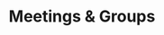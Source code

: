 ---
layout: meetings
metaTitle: Sexaholics Anonymous Meetings in Utah
title: Meetings & Groups
meetings:
  - label: Vernal Wednesday
    city: Vernal
    day: Wednesday
    time_start: 7pm
    time_end: 8pm
    address: 679 W Main Street
    notes: Ledgestone Hotel - Located in the Homestead Meeting Room
    contact_position: GSR
    contact_name: TJ
    contact_phone:
    contact_email: SAvernalut@gmail.com
    contact2_position:
    contact2_name:
    contact2_phone:
    contact2_email:
    contact2_instructions:
    location: Uintah
    name: Wednesday Night Book Study
    contact_instructions: ""
    link_url: ""
    link_text: ""
  - label: Bountiful Thursday Night
    city: "Bountiful "
    day: "Thursday "
    time_start: 8:30pm
    time_end: 9:30pm
    address: 25 N 200 W, Bountiful, UT 84010
    notes: Meeting is at the South Davis Recovery Club
    contact_position: Secretary
    contact_name: Jaden
    contact_phone: 801-557-9437
    contact_email: ""
    contact_instructions: ""
    contact2_position: GSR
    contact2_name: Mike F
    contact2_phone: 801-557-9437
    contact2_email:
    contact2_instructions:
    link_url: ""
    link_text: ""
    location: Davis & Weber
    name: ""
  - label: North Logan Wednesday
    city: North Logan
    day: Wednesday
    time_start: 7:00 PM
    time_end: 8:00 PM
    address: 40 W Cache Valley Blvd, Suite 3C
    notes: LoveStrong offices, 40 W Cache Valley Blvd, Suite 3C Logan, UT
    contact_position: Secretary
    contact_name: Thomas A
    contact_phone: 618-420-9981
    contact_email: 
    contact_instructions: 
    contact2_position:
    contact2_name:
    contact2_phone:
    contact2_email:
    contact2_instructions:
    link_url: ""
    link_text: ""
    location: Cache
    name: ""
  - label: Sobriety First Tuesday Zoom Meeting
    city: ""
    day: Tuesday
    time_start: 8:00 PM
    time_end: 9:00 PM
    address: Online
    notes:
      "A standing Zoom meeting sponsored by the Sobriety First group.\n\nDial in
      by phone: 669-900-6833 or 346-248-7799\nMeeting ID: 613 980 2805 \nTo mute/unmute:
      *6\nTo raise your hand: *9\n\n"
    contact_position: Secretary & GSR
    contact_name: Matt F
    contact_phone: 801-613-1017
    contact_email:
    contact_instructions:
    contact2_position:
    contact2_name:
    contact2_phone:
    contact2_email:
    contact2_instructions:
    link_url: https://zoom.us/j/6139802805
    link_text: Zoom Link
    location: Online / Phone
    name: ""
  - label: American Fork Tuesday
    city: American Fork
    day: Tuesday
    time_start: 6:00pm
    time_end: 7:30pm
    address: 75 N 100 E
    notes: "Park and enter through the west doors and come straight down the hall."
    contact_position: Secretary
    contact_name: Sam V
    contact_phone: 385-535-0774
    contact_email: ""
    contact_instructions: ""
    contact2_position: GSR
    contact2_name: Richie B
    contact2_phone: 801-358-7545
    contact2_email:
    contact2_instructions:
    link_url: ""
    link_text: ""
    location: Utah
    name: American Fork Presbyterian Church
  - label: Intergroup Business
    city: ""
    day: Second Saturday
    time_start: 10:30am
    time_end: 11:30am
    address: Online
    notes: "Password: 1010"
    contact_position: Secretary
    contact_name: Jose
    contact_phone: 612-558-6456
    contact_email: ""
    contact_instructions: ""
    contact2_position: GSR
    contact2_name: Tim B
    contact2_phone: 801-949-2978
    contact2_email:
    contact2_instructions:
    link_url: https://zoom.us/j/6139802805
    link_text: ""
    location: Intergroup
    name: ""
  - label: St George Monday
    city: St. George
    day: Monday
    time_start: 7:30pm
    time_end: 8:30pm
    address: 474 W 200 N
    notes: Room 206. Enter through the doors on the North side of the building.
    contact_position: GSR
    contact_name: Leland
    contact_phone: 702-245-7281
    contact_email: ""
    contact_instructions: ""
    contact2_position:
    contact2_name:
    contact2_phone:
    contact2_email:
    contact2_instructions:
    link_url: ""
    link_text: ""
    location: Washington
    name: ""
  - label: Hurricane Friday
    city: Hurricane
    day: Friday
    time_start: 12:00pm
    time_end: 1:00pm
    address: 35 State Street (SR-9)
    notes: USE BASEMENT ENTRANCE AT REAR OF MUSEUM. Parking is available at rear of the building. This is a closed meeting. Format includes readings from SA approved literature with discussion, and member stories
    contact_position: GSR
    contact_name: Bruce
    contact_phone: 610-731-1451
    contact_email: ""
    contact_instructions: ""
    contact2_name:
    contact2_phone:
    contact2_email:
    contact2_instructions:
    link_url: ""
    link_text: ""
    location: Washington
    name: "Hurricane, UT Friday Noon SA Meeting"
  - label: Provo Tuesday
    city: Provo
    day: Tuesday
    time_start: 7am
    time_end: 8am
    address: 50 W 200 N St
    notes: Enter on the west side of the building. We meet in the large room to the left of the entrance.
    contact_position: GSR
    contact_name: Bond H
    contact_phone: "(702) 306-1747"
    link_url: ""
    location: Utah
    name: St. Mary’s Episcopal Church
    contact_instructions: ""
    contact_email: ""
    contact2_position:
    contact2_name: John S
    contact2_phone: 801-400-2281
    contact2_email:
    contact2_instructions:
    link_text: ""
  # Paused
  # - label: AF Tuesday
  #   city: American Fork
  #   day: Tuesday
  #   time_start: 6pm
  #   time_end: 7:30pm
  #   address: 75 North 100 East
  #   notes:
  #     Park in the back, enter through the white door beneath the sign that says
  #     Community Presbyterian Church. Go down the hall to the main room on your left.
  #   contact_position: Secretary
  #   contact_name: Tyler R
  #   contact_phone: 801-420-5975
  #   link_url: ""
  #   location: Utah
  #   name: ""
  #   contact_instructions: ""
  #   contact_email: ""
  #   link_text: ""
  - label: Orem Wednesday Stop It Group
    city: Orem
    day: Wednesday
    time_start: 6:30pm
    time_end: 7:30pm
    address: 1330 South 740 East
    notes: Basement of the counseling center. Come in through main door and downstairs to the left.
    contact_position: Secretary
    contact_name: Joshua C
    contact_phone: 801-557-1354
    link_url: ""
    location: Utah
    name: Stop It Group
    contact_instructions: ""
    contact_email: ""
    contact2_position: GSR
    contact2_name: Jordan
    contact2_phone: 801-717-9070
    contact2_email:
    contact2_instructions:
    link_text: ""
  - label: Lehi Wednesday
    city: Lehi
    day: Wednesday
    time_start: 6:30pm
    time_end: 8pm
    address: 55 W Main St
    notes: |-
      Newcomers welcome. Enter from front of church building.


       Zoom Meeting ID: 899 4202 6673
      Passcode: $aLeh1
    contact_position: Secretary
    contact_name: Steve E
    contact_phone: 801-699-8105
    link_url: https://us02web.zoom.us/j/89942026673?pwd=UUViaEwwSm0va2k0WUkzdEhxL2Zadz09
    location: Utah
    name: ""
    contact_instructions: ""
    contact_email: ""
    contact2_position: GSR
    contact2_name: Terren W
    contact2_phone: 801-420-5799
    contact2_email:
    contact2_instructions:
    link_text: ""
  - label: Provo Thursday Morning
    city: Provo
    day: Thursday
    time_start: 7am
    time_end: 8am
    address: 50 W 200 N St
    notes:
      Enter on the west side of the building. There is another 12 step meeting
      that happens in another part of the building at the same time as ours, so we will
      be meeting in the library.
    contact_position: GSR
    contact_name: Reed H
    contact_phone: 801-301-0491
    link_url: ""
    location: Utah
    name: St. Mary’s Episcopal Church
    contact_instructions: ""
    contact_email: ""
    contact2_position:
    contact2_name:
    contact2_phone:
    contact2_email:
    contact2_instructions:
    link_text: ""
  - label: Provo Thursday Evening
    city: Provo
    day: Thursday
    time_start: 5:30pm
    time_end: 6:30pm
    address: 50 W 200 N St
    notes:
      Enter on the west side of the building. There is another 12 step meeting
      that happens in another part of the building at the same time as ours, so we will
      be meeting in the library.
    contact_position: GSR
    contact_name: Cordell T
    contact_phone: 615-498-3335
    contact_instructions: ""
    contact_email: ""
    contact2_position:
    contact2_name:
    contact2_phone:
    contact2_email:
    contact2_instructions:
    link_url: ""
    location: Utah
    name: St. Mary’s Episcopal Church
    link_text: ""
  - label: Provo Saturday 200 North
    city: Provo
    day: Saturday
    time_start: 8am
    time_end: 9am
    address: 50 W 200 N St
    notes:
      Park in west lot, enter side glass door, straight then right down hall to
      library.
    contact_position: GSR
    contact_name: Joshua C
    contact_phone: 801-557-1354
    contact_instructions: ""
    link_url: ""
    location: Utah
    name: St. Mary’s Episcopal Church
    contact_email: ""
    contact2_position:
    contact2_name:
    contact2_phone:
    contact2_email:
    contact2_instructions:
    link_text: ""
  - label: Provo Not a Glum Lot Saturday
    city: Provo
    day: Saturday
    time_start: 9am
    time_end: 10am
    address: 603 N 970 W
    notes: Open meeting. Big Book and 12&12 study meeting. We meet in the garage located on the right side of the house.
    contact_position: GSR
    contact_name: Sam D
    contact_phone: 801-592-3689
    contact_instructions: ""
    link_url: ""
    location: Utah
    name: "Not a Glum Lot"
    contact_email: ""
    contact2_position:
    contact2_name: Nathan M
    contact2_phone: 503-979-9444
    contact2_email:
    contact2_instructions:
    link_text: ""
  - label: Provo Sunday
    city: Provo
    day: Sunday
    time_start: 7pm
    time_end: 8pm
    address: 770 S 700 W
    contact_position: Secretary & GSR
    contact_name: Jason J
    contact_phone: 385-309-1249
    contact_instructions: 
    contact_email: 
    contact2_position:
    contact2_name: 
    contact2_phone: 
    contact2_email:
    contact2_instructions:
    location: Utah
    name:
    link_url: 
    link_text: 
    notes: Located in the Boulders Neighborhood across the train tracks. Parking is directly east of the center, next to the open grass area. Meeting takes place in the main open room on the left of the hall.
  - label: Online Weekday IG
    day: Monday – Friday
    time_start: 12pm
    time_end: 1pm
    address: Online
    contact_position: Secretary
    contact_name: Jonathan Z
    contact_phone: 559-476-9012
    link_url: https://tiny.cc/sautahzoom
    location: Online / Phone
    notes: "Meeting ID: 233882267, Password: 001309, One tap mobile number: +14086380968,,233882267#"
    city: ""
    name: "Utah Unity & Fellowship are Important"
    contact_instructions: ""
    contact_email: ""
    contact2_position: GSR
    contact2_name: Tim B
    contact2_phone: 801-949-2978
    contact2_email:
    contact2_instructions:
    link_text: ""
  # Paused
  # - label: Zoom Wednesday
  #   city: ""
  #   day: Wednesday
  #   time_start: 8pm
  #   time_end: 9pm
  #   address: Online
  #   notes: ""
  #   contact_position: Secretary
  #   contact_name: Michael S
  #   contact_phone: 203-375-0064
  #   contact_email: ""
  #   contact_instructions: ""
  #   link_url: https://us05web.zoom.us/j/82925937903?pwd=MllxZFMwUnNxUnZES2J5MWVhOEVqQT09
  #   link_text: Zoom Link
  #   location: Online / Phone
  #   name: Open & Honest
  - label: Logan Saturday 8:30am
    city: Logan
    day: Saturday
    time_start: 8:30a
    time_end: 9:30a
    address: 178 W Center St
    notes: Park on the east side, enter the basement and go through the kitchen.
    contact_position: Secretary
    contact_name: Thomas A
    contact_phone: 618-420-9981
    link_url: ""
    location: Cache
    name: ""
    contact_instructions: ""
    contact_email: 
    contact2_position: GSR
    contact2_name: Matt G
    contact2_phone: 801-368-9782
    contact2_email:
    contact2_instructions:
    link_text: ""
  # Paused
  # - label: Ogden Tuesday
  #   city: Ogden
  #   day: Tuesday
  #   time_start: 12pm
  #   time_end: 1pm
  #   address: 2484 Washington Blvd
  #   notes: "5th Floor Room 501 Door Code: 2002"
  #   contact_position: Secretary
  #   contact_name: Steve A
  #   contact_phone: 385-519-5728
  #   link_url: ""
  #   location: Davis & Weber
  #   name: ""
  #   contact_instructions: ""
  #   contact_email: ""
  #   link_text: ""
  - label: Bountiful Primary Purpose Tuesday
    city: Bountiful
    day: Tuesday
    time_start: 6am
    time_end: 7am
    address: 25 North 200 West
    notes: Hope Room
    contact_position: GSR
    contact_name: Jeremy D
    contact_phone: 801-390-3851
    link_url: ""
    location: Davis & Weber
    name: Bountiful Primary Purpose
    contact_instructions: ""
    contact_email: ""
    contact2_position:
    contact2_name:
    contact2_phone:
    contact2_email:
    contact2_instructions:
    link_text: ""
  - label: Ogden Thursday
    city: Ogden
    day: Thursday
    time_start: 7pm
    time_end: 8pm
    address: Men only - USARA - 893 24th, Suite 300
    notes: "Men only"
    contact_position: Secretary & GSR
    contact_name: Thomas P
    contact_phone: 385-298-9844
    link_url: ""
    location: Davis & Weber
    name: "It Works Group"
    contact_instructions: "Text messages preferred"
    contact_email: ""
    contact2_position:
    contact2_name:
    contact2_phone:
    contact2_email:
    contact2_instructions:
    link_text: ""
  - label: Bountiful Primary Purpose Thursday
    city: Bountiful
    day: Thursday
    time_start: 6am
    time_end: 7am
    address: 25 North 200 West
    notes: Hope Room
    contact_position: GSR
    contact_name: Jeremy D
    contact_phone: 801-390-3851
    link_url: ""
    location: Davis & Weber
    name: Bountiful Primary Purpose
    contact_instructions: ""
    contact_email: ""
    contact2_position:
    contact2_name:
    contact2_phone:
    contact2_email:
    contact2_instructions:
    link_text: ""
  - label: Bountiful Primary Purpose Saturday
    city: Bountiful
    day: Saturday
    time_start: 7am
    time_end: 8:30am
    address: 25 North 200 West
    contact_position: Secretary
    contact_name: Kyle K
    contact_phone: 801-499-6845
    link_url: ""
    location: Davis & Weber
    notes: Newcomers welcome. Hope Room
    name: Bountiful Primary Purpose
    contact_instructions: ""
    contact_email: ""
    contact2_position: GSR
    contact2_name: Justin A
    contact2_phone: 740-398-3885
    contact2_email:
    contact2_instructions:
    link_text: ""
  - label: Kaysville Saturday
    city: Kaysville
    day: Saturday
    time_end: 9:45am
    address: 1330 Flint Meadow Dr, Kaysville, UT 84037
    contact_position: GSR
    contact_name: Mike M
    contact_phone: 801-663-4156
    link_url: ""
    location: Davis & Weber
    time_start: 8:30am
    notes:
      This meeting accommodates both in-person and virtual attendees. Reach out
      to Mike for information on how to attend virtually. This meeting is for both
      men and women.
    name: ""
    contact_instructions: ""
    contact_email: ""
    contact2_position:
    contact2_name:
    contact2_phone:
    contact2_email:
    contact2_instructions:
    link_text: ""
  - label: Cedar City Wednesday
    city: Cedar City
    day: Wednesday
    time_start: 6pm
    address: 203 E. Cobble Creek Road
    contact_position: Secretary
    contact_name: Ben B
    contact_phone: 435-592-3242
    link_url: https://sites.google.com/view/saui-cc
    location: Iron
    time_end: 7pm
    notes: Go up the ramp in the back. Turn right after entering and to the back of the hallway.
    name: ""
    contact_instructions: ""
    contact_email: ""
    contact2_position: GSR
    contact2_name: Braiden
    contact2_phone: 435-421-2917
    contact2_email:
    contact2_instructions:
    link_text: "For more info, visit our website"
  - label: Cedar City Saturday
    city: Cedar City
    day: Saturday
    time_start: 8am
    address: 203 E. Cobble Creek Road
    link_url: "https://sites.google.com/view/saui-cc"
    location: Iron
    time_end: 9am
    notes: Men-Only Meeting. Go up the ramp in the back. Turn right after entering and to the back of the hallway.
    name: ""
    contact_position: GSR
    contact_name: Dane
    contact_phone: 435-592-5236
    contact_instructions: ""
    contact_email: ""
    contact2_position:
    contact2_name:
    contact2_phone:
    contact2_email:
    contact2_instructions:
    link_text: "For more info, visit our website"
  - label: Sandy Monday Noon
    city: Sandy
    day: Monday
    time_start: 12pm
    time_end: 1pm
    address: 9176 South 300 West
    contact_position: GSR
    contact_name: Brian
    contact_phone: "(801) 634-8038"
    link_url: ""
    location: Salt Lake
    notes: Upstairs to suite 20
    name: ""
    contact_instructions: ""
    contact_email: ""
    contact2_position:
    contact2_name:
    contact2_phone:
    contact2_email:
    contact2_instructions:
    link_text: ""
  - label: Murray Tuesday
    city: Murray
    day: Tuesday
    time_start: 7pm
    time_end: 8pm
    address: 5295 S. Commerce Dr
    contact_position: GSR
    contact_name: Martin A
    contact_phone: 801-835-3544
    contact_instructions: ""
    contact_email: ""
    contact2_position:
    contact2_name:
    contact2_phone:
    contact2_email:
    contact2_instructions:
    link_url: https://us04web.zoom.us/j/842035041?pwd=UThvTENkblRCelFKcjF6SUQ1MS9lUT09
    location: Salt Lake
    notes: Suite 575
    name: ""
    link_text: ""
  - label: Sandy Tuesday
    city: Sandy
    day: Tuesday
    time_start: 7pm
    time_end: 8pm
    address: 9176 South 300 West
    contact_position: GSR
    contact_name: Trent
    contact_phone: 385-257-9188
    link_url: ""
    location: Salt Lake
    notes: Upstairs to suite 20
    name: ""
    contact_instructions: ""
    contact_email: ""
    contact2_position:
    contact2_name:
    contact2_phone:
    contact2_email:
    contact2_instructions:
    link_text: ""
  - label: Sandy Sobriety First Wednesday
    city: Sandy
    day: Wednesday
    time_start: 8pm
    time_end: 9pm
    address: "2015 East Newcastle Drive"
    contact_position: GSR
    contact_name: Todd
    contact_phone: "801-699-5412"
    contact_instructions: ""
    contact_email: ""
    contact2_position:
    contact2_name:
    contact2_phone:
    contact2_email:
    contact2_instructions:
    link_url: ""
    location: Salt Lake
    notes: Topic Study. Enter Church using classroom entrance, then to classroom 1B
    name: Sobriety First Group
    link_text: ""
  - label: SLC Thursday
    day: Thursday
    time_start: 7pm
    time_end: 8pm
    address: 180 East 2100 South, Suite 203
    contact_position: Secretary
    contact_name: Harold M
    contact_phone: 801-558-4290
    contact_instructions: ""
    contact_email: "haroldsa.19@gmail.com"
    contact2_position: GSR
    contact2_name: Jerred B
    contact2_phone: 801-891-9009
    contact2_email:
    contact2_instructions:
    link_url: ""
    location: Salt Lake
    name: ""
    city: Salt Lake City
    notes: Usara Office, Suite 203
    link_text: ""
  - label: Murray Friday
    city: Murray
    day: Friday
    time_start: 6:30am
    time_end: 7:30am
    address: 5295 S. Commerce Dr
    contact_position: Secretary
    contact_name: Greg K
    contact_phone: 801-661-3314
    link_url: ""
    location: Salt Lake
    name: ""
    notes: Suite 575
    contact_instructions: ""
    contact_email: ""
    contact2_position: GSR
    contact2_name: Jordan
    contact2_phone: 801-573-7137
    contact2_email:
    contact2_instructions:
    link_text: ""
  - label: Sandy Sobriety First Saturday
    city: Sandy
    day: Saturday
    time_start: 7am
    time_end: 8am
    address: 2015 East Newcastle Drive
    contact_position: GSR
    contact_name: Dave
    contact_phone: 801-556-2775
    link_url: ""
    location: Salt Lake
    name: Sobriety First Group
    notes: Step Study. Enter Church using classroom entrance,
      then to classroom 1B
    contact_instructions: ""
    contact_email: ""
    contact2_position:
    contact2_name:
    contact2_phone:
    contact2_email:
    contact2_instructions:
    link_text: ""
  - label: Murray Saturday
    city: Murray
    day: Saturday
    time_start: 7:30am
    time_end: 8:30am
    contact_position: GSR
    contact_name: Daniel P
    contact_phone: 801-458-9370
    link_url: ""
    location: Salt Lake
    name: ""
    address: 5295 S. Commerce Dr
    notes: Suite 575
    contact_instructions: ""
    contact_email: ""
    contact2_name:
    contact2_phone:
    contact2_email:
    contact2_instructions:
    link_text: ""
  - label: SLC Work It Saturday
    city: Salt Lake City
    day: Saturday
    time_start: 8:30am
    time_end: 9:30am
    address: 180 East 2100 South, Suite 203
    contact_position: GSR
    contact_name: Tim B
    contact_phone: 801-949-2978
    contact_instructions: ""
    contact_email: ""
    contact2_position:
    contact2_name: Sebastian
    contact2_phone: 385-866-7968
    contact2_email:
    contact2_instructions:
    link_url: https://us02web.zoom.us/j/86238197798?pwd=OTA2ZmY5YUVzcURMRllId3JyRVliZz09
    location: Salt Lake
    name: Work It
    notes: |-
      USARA Office -

      Join Zoom Meeting

      Meeting ID: 862 3819 7798
      Password: WorkSteps!
    link_text: Zoom Link
  - label: SLC Sunday - Hybrid Meeting
    city: Salt Lake City
    day: Sunday
    time_start: 6pm
    time_end: 7pm
    address: 180 East 2100 South, Suite 203
    contact_position: GSR
    contact_name: Tim B
    contact_phone: 801-949-2978
    contact_instructions: ""
    contact_email: ""
    contact2_position:
    contact2_name:
    contact2_phone:
    contact2_email:
    contact2_instructions:
    link_url: https://zoom.us/j/608422086?pwd=Y1VmV2xsSWc4QVpaR3FHZDNOZnJsZz09
    location: Salt Lake
    name: "Sunday LDS Hospital"
    notes:
      "Meeting Time: 6pm to 7pm Join Zoom Meeting https://zoom.us/j/608422086?pwd=Y1VmV2xsSWc4QVpaR3FHZDNOZnJsZz09
      Meeting ID: 608 422 086 - Password: 073813 "
    link_text: Zoom Link
  - label: Ephraim Tuesday
    city: Ephraim
    day: Tuesday
    time_start: 8:30 PM
    time_end: 9:30 PM
    address: 390 West 100 North
    link_url: ""
    location: Sanpete
    name: ""
    notes: ""
    contact_position: GSR
    contact_name: Clinton K
    contact_phone: 435-813-2821
    contact_instructions: ""
    contact_email: ""
    contact2_position:
    contact2_name:
    contact2_phone:
    contact2_email:
    contact2_instructions:
    link_text: ""
---